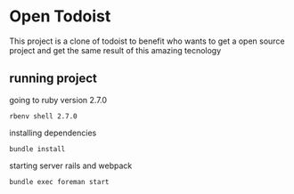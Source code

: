 # Open Todoist

This project is a clone of todoist to benefit who wants to get a open source project and get the same result of this
amazing tecnology

## running project

going to ruby version 2.7.0

```
rbenv shell 2.7.0
```

installing dependencies

```
bundle install
```

starting server rails and webpack

```
bundle exec foreman start
```


